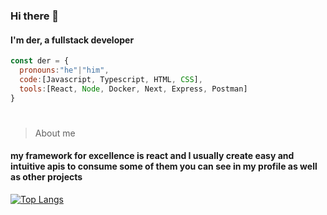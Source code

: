 ### Hi there 👋

#### I'm der, a fullstack developer

```js
const der = {
  pronouns:"he"|"him",
  code:[Javascript, Typescript, HTML, CSS],
  tools:[React, Node, Docker, Next, Express, Postman]
}
```
#
>About me
#### my framework for excellence is react and I usually create easy and intuitive apis to consume some of them you can see in my profile as well as other projects

[![Top Langs](https://github-readme-stats.vercel.app/api/top-langs/?username=der56&layout=compact)](https://github.com/anuraghazra/github-readme-stats)
